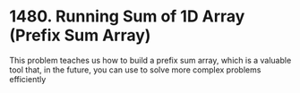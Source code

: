 
# 1480. Running Sum of 1D Array (Prefix Sum Array)  
This problem teaches us how to build a prefix sum array, which is a valuable tool that, in the future, you can use to solve more complex problems efficiently
